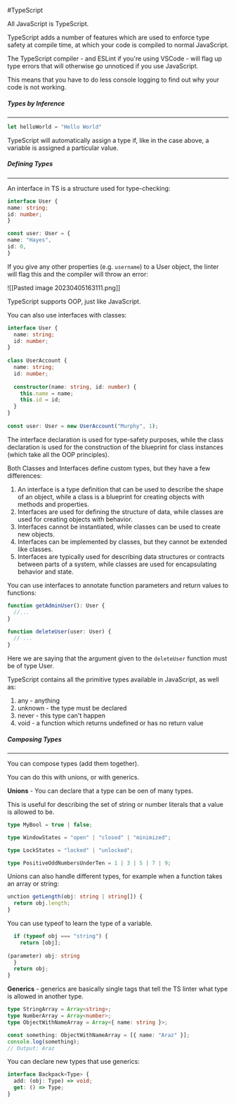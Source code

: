 #TypeScript

All JavaScript is TypeScript.

TypeScript adds a number of features which are used to enforce type safety at compile time, at which your code is compiled to normal JavaScript.

The TypeScript compiler - and ESLint if you're using VSCode - will flag up type errors that will otherwise go unnoticed if you use JavaScript.

This means that you have to do less console logging to find out why your code is not working.

##### Types by Inference
___
```typescript
let helloWorld = "Hello World"
```

TypeScript will automatically assign a type if, like in the case above, a variable is assigned a particular value.

##### Defining Types
___
An interface in TS is a structure used for type-checking:

```ts
interface User {
name: string;
id: number;
}

const user: User = {
name: "Hayes",
id: 0,
}
```

If you give any other properties (e.g. `username`) to a User object, the linter will flag this and the compiler will throw an error:

![[Pasted image 20230405163111.png]]

TypeScript supports OOP, just like JavaScript.

You can also use interfaces with classes:

```ts
interface User {
  name: string;
  id: number;
}
 
class UserAccount {
  name: string;
  id: number;
 
  constructor(name: string, id: number) {
    this.name = name;
    this.id = id;
  }
}
 
const user: User = new UserAccount("Murphy", 1);
```

The interface declaration is used for type-safety purposes, while the class declaration is used for the construction of the blueprint for class instances (which take all the OOP principles).

Both Classes and Interfaces define custom types, but they have a few differences:

1. An interface is a type definition that can be used to describe the shape of an object, while a class is a blueprint for creating objects with methods and properties.
2. Interfaces are used for defining the structure of data, while classes are used for creating objects with behavior.
3. Interfaces cannot be instantiated, while classes can be used to create new objects.
4. Interfaces can be implemented by classes, but they cannot be extended like classes.
5. Interfaces are typically used for describing data structures or contracts between parts of a system, while classes are used for encapsulating behavior and state.

You can use interfaces to annotate function parameters and return values to functions: 

```ts
function getAdminUser(): User {
  //...
}
 
function deleteUser(user: User) {
  // ...
}
```

Here we are saying that the argument given to the `deleteUser` function must be of type User.

TypeScript contains all the primitive types available in JavaScript, as well as:

1. any - anything
2. unknown - the type must be declared
3. never - this type can't happen
4. void - a function which returns undefined or has no return value

##### Composing Types
___
You can compose types (add them together).

You can do this with unions, or with generics.

**Unions** - You can declare that a type can be oen of many types.

This is useful for describing the set of string or number literals that a value is allowed to be.

```ts
type MyBool = true | false;

type WindowStates = "open" | "closed" | "minimized";

type LockStates = "locked" | "unlocked";

type PositiveOddNumbersUnderTen = 1 | 3 | 5 | 7 | 9;
```

Unions can also handle different types, for example when a function takes an array or string:

```ts
unction getLength(obj: string | string[]) {
  return obj.length;
}
```

You can use typeof to learn the type of a variable.

```ts
  if (typeof obj === "string") {
    return [obj];
            
(parameter) obj: string
  }
  return obj;
}
```

**Generics** - generics are basically single tags that tell the TS linter what type is allowed in another type.

```ts
type StringArray = Array<string>;
type NumberArray = Array<number>;
type ObjectWithNameArray = Array<{ name: string }>;

const something: ObjectWithNameArray = [{ name: "Araz" }];
console.log(something);
// Output: Araz
```

You can declare new types that use generics:

```ts
interface Backpack<Type> {
  add: (obj: Type) => void;
  get: () => Type;
}
```